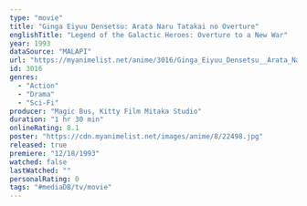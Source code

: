 ```yaml
---
type: "movie"
title: "Ginga Eiyuu Densetsu: Arata Naru Tatakai no Overture"
englishTitle: "Legend of the Galactic Heroes: Overture to a New War"
year: 1993
dataSource: "MALAPI"
url: "https://myanimelist.net/anime/3016/Ginga_Eiyuu_Densetsu__Arata_Naru_Tatakai_no_Overture"
id: 3016
genres: 
  - "Action"
  - "Drama"
  - "Sci-Fi"
producer: "Magic Bus, Kitty Film Mitaka Studio"
duration: "1 hr 30 min"
onlineRating: 8.1
poster: "https://cdn.myanimelist.net/images/anime/8/22498.jpg"
released: true
premiere: "12/18/1993"
watched: false
lastWatched: ""
personalRating: 0
tags: "#mediaDB/tv/movie"
---
```

